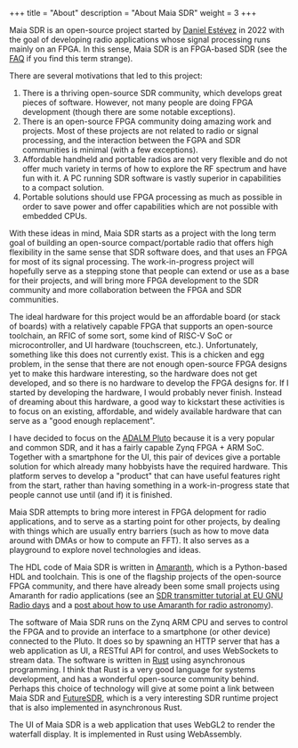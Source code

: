 +++
title = "About"
description = "About Maia SDR"
weight = 3
+++

Maia SDR is an open-source project started by [Daniel
Estévez](https://destevez.net) in 2022 with the goal of developing radio
applications whose signal processing runs mainly on an FPGA. In this sense, Maia
SDR is an FPGA-based SDR (see the [FAQ](@/faq.md#misnomer) if you find this term
strange).

There are several motivations that led to this project:
1. There is a thriving open-source SDR community, which develops great pieces of
software. However, not many people are doing FPGA development (though there are
some notable exceptions).
2. There is an open-source FPGA community doing amazing work and projects. Most
of these projects are not related to radio or signal processing, and the
interaction between the FGPA and SDR communities is minimal (with a few
exceptions).
3. Affordable handheld and portable radios are not very flexible and do not
offer much variety in terms of how to explore the RF spectrum and have fun with
it. A PC running SDR software is vastly superior in capabilities to a compact
solution.
4. Portable solutions should use FPGA processing as much as possible in order to
save power and offer capabilities which are not possible with embedded CPUs.

With these ideas in mind, Maia SDR starts as a project with the long term goal
of building an open-source compact/portable radio that offers high flexibility
in the same sense that SDR software does, and that uses an FPGA for most of its
signal processing. The work-in-progress project will hopefully serve as a
stepping stone that people can extend or use as a base for their projects, and
will bring more FPGA development to the SDR community and more collaboration
between the FPGA and SDR communities.

The ideal hardware for this project would be an affordable board (or stack of
boards) with a relatively capable FPGA that supports an open-source toolchain,
an RFIC of some sort, some kind of RISC-V SoC or microcontroller, and UI
hardware (touchscreen, etc.). Unfortunately, something like this does not
currently exist. This is a chicken and egg problem, in the sense that there are
not enough open-source FPGA designs yet to make this hardware interesting, so
the hardware does not get developed, and so there is no hardware to develop the
FPGA designs for. If I started by developing the hardware, I would probably
never finish. Instead of dreaming about this hardware, a good way to kickstart
these activities is to focus on an existing, affordable, and widely available
hardware that can serve as a "good enough replacement".

I have decided to focus on the [ADALM
Pluto](https://www.analog.com/en/design-center/evaluation-hardware-and-software/evaluation-boards-kits/adalm-pluto.html)
because it is a very popular and common SDR, and it has a fairly capable Zynq
FPGA + ARM SoC. Together with a smartphone for the UI, this pair of devices give
a portable solution for which already many hobbyists have the required
hardware. This platform serves to develop a "product" that can have useful
features right from the start, rather than having something in a
work-in-progress state that people cannot use until (and if) it is finished.

Maia SDR attempts to bring more interest in FPGA delopment for radio
applications, and to serve as a starting point for other projects, by dealing
with things which are usually entry barriers (such as how to move data around
with DMAs or how to compute an FFT). It also serves as a playground to explore
novel technologies and ideas.

The HDL code of Maia SDR is written in
[Amaranth](https://github.com/amaranth-lang/amaranth), which is a Python-based
HDL and toolchain. This is one of the flagship projects of the open-source FPGA
community, and there have already been some small projects using Amaranth for
radio applications (see an [SDR transmitter tutorial at EU GNU Radio
days](https://www.youtube.com/watch?v=A5LOyRVED3c) and a [post about how to use
Amaranth for radio
astronomy](https://blog.kiranshila.com/blog/casper_amaranth.md)).

The software of Maia SDR runs on the Zynq ARM CPU and serves to control the FPGA
and to provide an interface to a smartphone (or other device) connected to the
Pluto. It does so by spawning an HTTP server that has a web application as UI, a
RESTful API for control, and uses WebSockets to stream data. The software is
written in [Rust](https://www.rust-lang.org/) using asynchronous programming. I
think that Rust is a very good language for systems development, and has a
wonderful open-source community behind. Perhaps this choice of technology will
give at some point a link between Maia SDR and
[FutureSDR](https://www.futuresdr.org/), which is a very interesting SDR runtime
project that is also implemented in asynchronous Rust.

The UI of Maia SDR is a web application that uses WebGL2 to render the waterfall
display. It is implemented in Rust using WebAssembly.
